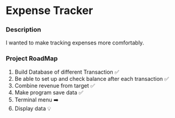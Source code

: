 # Expense Tracker

### Description

I wanted to make tracking expenses more comfortably.

### Project RoadMap 

1. Build Database of different Transaction ✅
2. Be able to set up and check balance after each transaction ✅
3. Combine revenue from target ✅ 
4. Make program save data ✅
5. Terminal menu ➡️
6. Display data 💡 